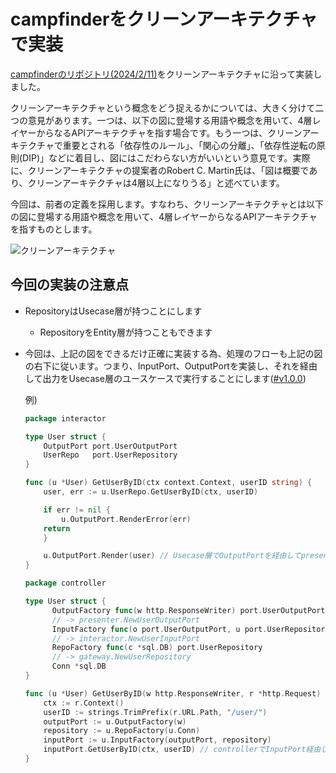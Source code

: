 # campfinderをクリーンアーキテクチャで実装
[campfinderのリポジトリ(2024/2/11)](https://github.com/tusmasoma/campfinder)をクリーンアーキテクチャに沿って実装しました。

クリーンアーキテクチャという概念をどう捉えるかについては、大きく分けて二つの意見があります。一つは、以下の図に登場する用語や概念を用いて、4層レイヤーからなるAPIアーキテクチャを指す場合です。もう一つは、クリーンアーキテクチャで重要とされる「依存性のルール」、「関心の分離」、「依存性逆転の原則(DIP)」などに着目し、図にはこだわらない方がいいという意見です。実際に、クリーンアーキテクチャの提案者のRobert C. Martin氏は、「図は概要であり、クリーンアーキテクチャは4層以上になりうる」と述べています。

今回は、前者の定義を採用します。すなわち、クリーンアーキテクチャとは以下の図に登場する用語や概念を用いて、4層レイヤーからなるAPIアーキテクチャを指すものとします。

![クリーンアーキテクチャ](https://github.com/tusmasoma/clean-architecture-campfinder/assets/104899572/ce8caa07-36ff-4d97-b201-5d559169eabc)

## 今回の実装の注意点
- RepositoryはUsecase層が持つことにします
  - RepositoryをEntity層が持つこともできます

- 今回は、上記の図をできるだけ正確に実装する為、処理のフローも上記の図の右下に従います。つまり、InputPort、OutputPortを実装し、それを経由して出力をUsecase層のユースケースで実行することにします([#v1.0.0](https://github.com/tusmasoma/clean-architecture-campfinder/releases/tag/v.1.0.0))

  例)
  
  ```go
  package interactor
  
  type User struct {
      OutputPort port.UserOutputPort
      UserRepo   port.UserRepository
  }

  func (u *User) GetUserByID(ctx context.Context, userID string) {
      user, err := u.UserRepo.GetUserByID(ctx, userID)

      if err != nil {
          u.OutputPort.RenderError(err)
	  return
      }
  
      u.OutputPort.Render(user) // Usecase層でOutputPortを経由してpresenter実行
  }
  ```

  ```go
  package controller
  
  type User struct {
	    OutputFactory func(w http.ResponseWriter) port.UserOutputPort
	    // -> presenter.NewUserOutputPort
	    InputFactory func(o port.UserOutputPort, u port.UserRepository) port.UserInputPort
	    // -> interactor.NewUserInputPort
	    RepoFactory func(c *sql.DB) port.UserRepository
	    // -> gateway.NewUserRepository
	    Conn *sql.DB
  }

  func (u *User) GetUserByID(w http.ResponseWriter, r *http.Request) {
      ctx := r.Context()
      userID := strings.TrimPrefix(r.URL.Path, "/user/")
      outputPort := u.OutputFactory(w)
      repository := u.RepoFactory(u.Conn)
      inputPort := u.InputFactory(outputPort, repository)
      inputPort.GetUserByID(ctx, userID) // controllerでInputPort経由してUsecase層のinteractorを実行
  }
  ```
